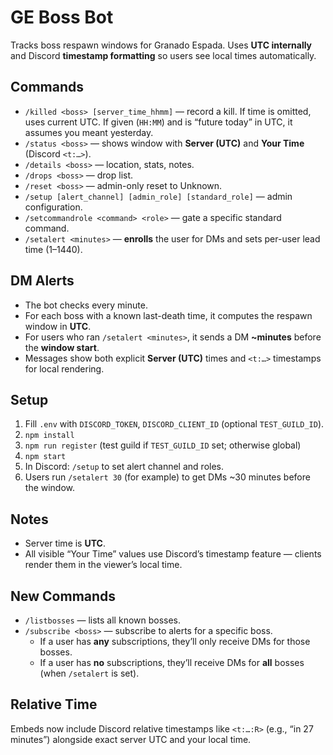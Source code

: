 # GE Boss Bot

Tracks boss respawn windows for Granado Espada. Uses **UTC internally** and Discord **timestamp formatting** so users see local times automatically.

## Commands
- `/killed <boss> [server_time_hhmm]` — record a kill. If time is omitted, uses current UTC. If given (`HH:MM`) and is “future today” in UTC, it assumes you meant yesterday.
- `/status <boss>` — shows window with **Server (UTC)** and **Your Time** (Discord `<t:…>`).
- `/details <boss>` — location, stats, notes.
- `/drops <boss>` — drop list.
- `/reset <boss>` — admin-only reset to Unknown.
- `/setup [alert_channel] [admin_role] [standard_role]` — admin configuration.
- `/setcommandrole <command> <role>` — gate a specific standard command.
- `/setalert <minutes>` — **enrolls** the user for DMs and sets per-user lead time (1–1440).

## DM Alerts
- The bot checks every minute.
- For each boss with a known last-death time, it computes the respawn window in **UTC**.
- For users who ran `/setalert <minutes>`, it sends a DM **~minutes** before the **window start**.
- Messages show both explicit **Server (UTC)** times and `<t:…>` timestamps for local rendering.

## Setup
1. Fill `.env` with `DISCORD_TOKEN`, `DISCORD_CLIENT_ID` (optional `TEST_GUILD_ID`).
2. `npm install`
3. `npm run register` (test guild if `TEST_GUILD_ID` set; otherwise global)
4. `npm start`
5. In Discord: `/setup` to set alert channel and roles.
6. Users run `/setalert 30` (for example) to get DMs ~30 minutes before the window.

## Notes
- Server time is **UTC**.
- All visible “Your Time” values use Discord’s timestamp feature — clients render them in the viewer’s local time.

## New Commands
- `/listbosses` — lists all known bosses.
- `/subscribe <boss>` — subscribe to alerts for a specific boss.
    - If a user has **any** subscriptions, they’ll only receive DMs for those bosses.
    - If a user has **no** subscriptions, they’ll receive DMs for **all** bosses (when `/setalert` is set).

## Relative Time
Embeds now include Discord relative timestamps like `<t:…:R>` (e.g., “in 27 minutes”) alongside exact server UTC and your local time.
